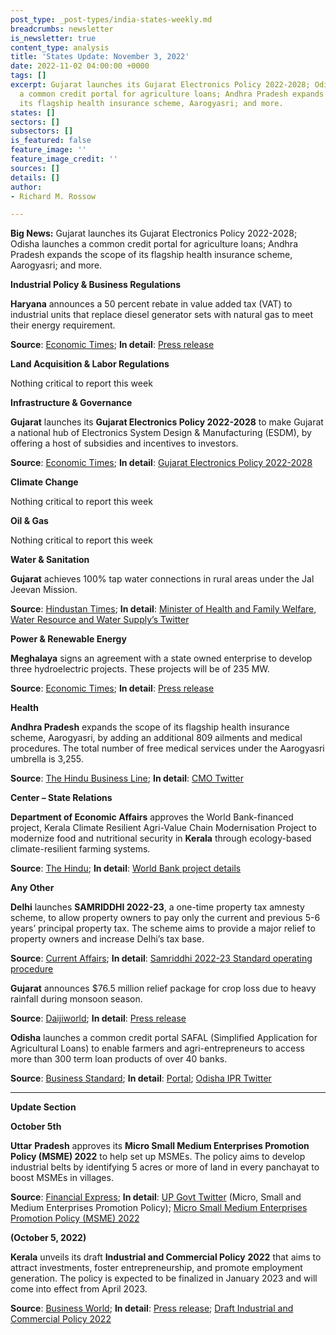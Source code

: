 ```yaml
---
post_type: _post-types/india-states-weekly.md
breadcrumbs: newsletter
is_newsletter: true
content_type: analysis
title: 'States Update: November 3, 2022'
date: 2022-11-02 04:00:00 +0000
tags: []
excerpt: Gujarat launches its Gujarat Electronics Policy 2022-2028; Odisha launches
  a common credit portal for agriculture loans; Andhra Pradesh expands the scope of
  its flagship health insurance scheme, Aarogyasri; and more.
states: []
sectors: []
subsectors: []
is_featured: false
feature_image: ''
feature_image_credit: ''
sources: []
details: []
author:
- Richard M. Rossow

---
```

**Big News:** Gujarat launches its Gujarat Electronics Policy 2022-2028; Odisha launches a common credit portal for agriculture loans; Andhra Pradesh expands the scope of its flagship health insurance scheme, Aarogyasri; and more.

**Industrial Policy & Business Regulations**

**Haryana** announces a 50 percent rebate in value added tax (VAT) to industrial units that replace diesel generator sets with natural gas to meet their energy requirement.

**Source**: [Economic Times](https://energy.economictimes.indiatimes.com/news/oil-and-gas/haryana-industrial-units-using-natural-gas-for-energy-needs-to-get-50-rebate-in-vat/95064662); **In detail**: [Press release](https://acrobat.adobe.com/id/urn:aaid:sc:VA6C2:1ccf1723-8381-4994-b447-4b12c3dd1a60)

**Land Acquisition & Labor Regulations**

Nothing critical to report this week

**Infrastructure & Governance**

**Gujarat** launches its **Gujarat Electronics Policy 2022-2028** to make Gujarat a national hub of Electronics System Design & Manufacturing (ESDM), by offering a host of subsidies and incentives to investors.

**Source**: [Economic Times](https://economictimes.indiatimes.com/industry/cons-products/electronics/gujarat-govt-launches-new-electronics-policy/articleshow/95168704.cms); **In detail**: [Gujarat Electronics Policy 2022-2028](https://cmogujarat.gov.in/en/portfolio/gujarat-electronic-policy-2022-28/)

**Climate Change**

Nothing critical to report this week

**Oil & Gas**

Nothing critical to report this week

**Water & Sanitation**

**Gujarat** achieves 100% tap water connections in rural areas under the Jal Jeevan Mission.

**Source**: [Hindustan Times](https://www.hindustantimes.com/india-news/gujarat-achieves-100-household-tap-water-connections-under-jal-jeevan-mission-101666803721430.html); **In detail**: [Minister of Health and Family Welfare, Water Resource and Water Supply’s Twitter](https://twitter.com/Rushikeshmla/status/1585221928595632128)

**Power & Renewable Energy**

**Meghalaya** signs an agreement with a state owned enterprise to develop three hydroelectric projects. These projects will be of 235 MW.

**Source**: [Economic Times](https://energy.economictimes.indiatimes.com/news/power/meghalaya-signs-agreement-with-neepco-to-commission-hydro-power-plants/95089355); **In detail**: [Press release](https://meghalaya.gov.in/sites/default/files/press_release/MOA.pdf)

**Health**

**Andhra Pradesh** expands the scope of its flagship health insurance scheme, Aarogyasri, by adding an additional 809 ailments and medical procedures. The total number of free medical services under the Aarogyasri umbrella is 3,255.

**Source**: [The Hindu Business Line](https://www.thehindubusinessline.com/news/aps-health-cover-scheme-now-covers-3255-free-medical-services/article66073591.ece); **In detail**: [CMO Twitter](https://twitter.com/AndhraPradeshCM/status/1586040563555790848)

**Center – State Relations**

**Department of Economic Affairs** approves the World Bank-financed project, Kerala Climate Resilient Agri-Value Chain Modernisation Project to modernize food and nutritional security in **Kerala** through ecology-based climate-resilient farming systems.

**Source**: [The Hindu](https://www.thehindu.com/news/cities/Kochi/centre-clears-climate-resilient-agri-value-chain-modernisation-project-for-kerala/article66066605.ece); **In detail**: [World Bank project details](https://projects.worldbank.org/en/projects-operations/project-detail/P178254)

**Any Other**

**Delhi** launches **SAMRIDDHI 2022-23**, a one-time property tax amnesty scheme, to allow property owners to pay only the current and previous 5-6 years’ principal property tax. The scheme aims to provide a major relief to property owners and increase Delhi’s tax base.

**Source**: [Current Affairs](https://currentaffairs.adda247.com/delhi-lg-vinai-kumar-saxena-launched-property-tax-amnesty-scheme-samriddhi/); **In detail**: [Samriddhi 2022-23 Standard operating procedure](https://mcdonline.nic.in/citizenndmc/static/e-MutationFiles/SoP-SAMRIDDhi_2022-23.pdf)

**Gujarat** announces $76.5 million relief package for crop loss due to heavy rainfall during monsoon season.

**Source**: [Daijiworld](https://www.daijiworld.com/news/newsDisplay?newsID=1014089); **In detail**: [Press release](https://cmogujarat.gov.in/en/latest-news/cms-farmer-centric-decision-state-government-announces-rs-630-crore-assistance-package-for-the-loss-of-crops-due-to-heavy-rains-in-kharif-season-2022/)

**Odisha** launches a common credit portal SAFAL (Simplified Application for Agricultural Loans) to enable farmers and agri-entrepreneurs to access more than 300 term loan products of over 40 banks.

**Source**: [Business Standard](https://www.business-standard.com/article/economy-policy/odisha-cm-naveen-patnaik-launches-safal-common-credit-portal-for-farmers-122102600905_1.html); **In detail**: [Portal](https://safal.odisha.gov.in/website/home); [Odisha IPR Twitter](https://twitter.com/IPR_Odisha/status/1585288365980516352)

***

**Update Section**

**October 5th**

**Uttar** **Pradesh** approves its **Micro Small Medium Enterprises Promotion Policy (MSME) 2022** to help set up MSMEs. The policy aims to develop industrial belts by identifying 5 acres or more of land in every panchayat to boost MSMEs in villages.

**Source**: [Financial Express](https://www.financialexpress.com/industry/sme/msme-eodb-up-govt-approves-msme-promotion-policy-2022-and-up-bioenergy-policy-2022/2693994/); **In detail**: [UP Govt Twitter](https://twitter.com/UPGovt/status/1574823454032814080) (Micro, Small and Medium Enterprises Promotion Policy); [Micro Small Medium Enterprises Promotion Policy (MSME) 2022](https://invest.up.gov.in/uttar-pradesh-micro-small-medium-enterprises-promotion-policy-2022/)

**(October 5, 2022)**

**Kerala** unveils its draft **Industrial and Commercial Policy** **2022** that aims to attract investments, foster entrepreneurship, and promote employment generation. The policy is expected to be finalized in January 2023 and will come into effect from April 2023.

**Source**: [Business World](http://bwpeople.businessworld.in/article/The-New-Industrial-Policy-Of-Kerala-Focuses-On-Upgrading-Skill-/01-10-2022-448920/); **In detail**: [Press release](https://prd.kerala.gov.in/ml/node/186327); [Draft Industrial and Commercial Policy 2022](https://www.keralaindustry.org/images/2022/policy_book_V2_english.pdf)

